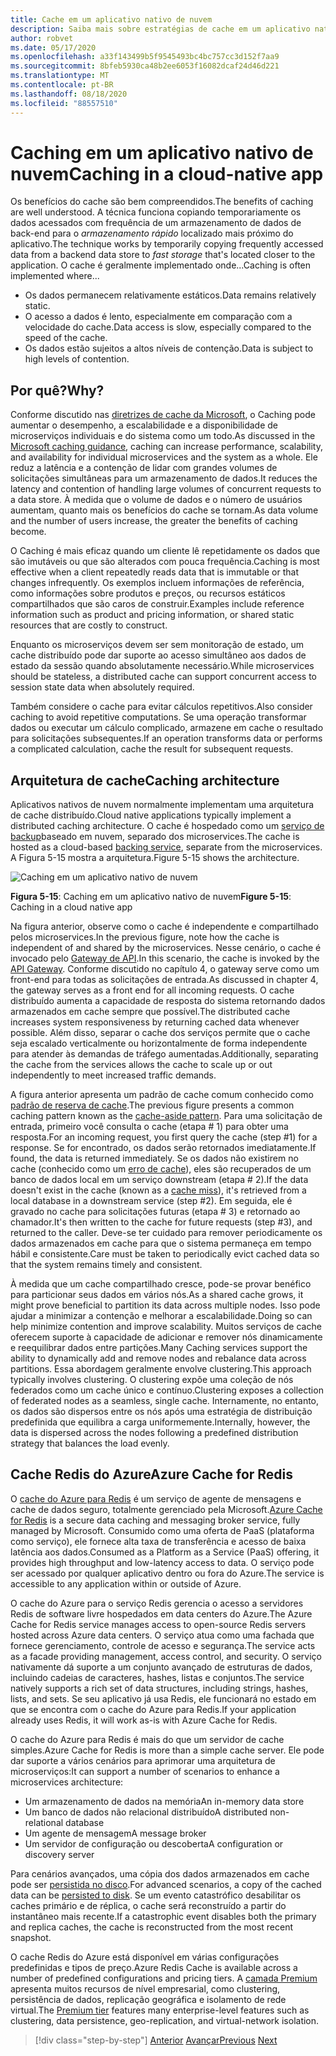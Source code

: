 ```yaml
---
title: Cache em um aplicativo nativo de nuvem
description: Saiba mais sobre estratégias de cache em um aplicativo nativo de nuvem.
author: robvet
ms.date: 05/17/2020
ms.openlocfilehash: a33f143499b5f9545493bc4bc757cc3d152f7aa9
ms.sourcegitcommit: 8bfeb5930ca48b2ee6053f16082dcaf24d46d221
ms.translationtype: MT
ms.contentlocale: pt-BR
ms.lasthandoff: 08/18/2020
ms.locfileid: "88557510"
---
```

# <a name="caching-in-a-cloud-native-app"></a><span data-ttu-id="f74f5-103">Caching em um aplicativo nativo de nuvem</span><span class="sxs-lookup"><span data-stu-id="f74f5-103">Caching in a cloud-native app</span></span>

<span data-ttu-id="f74f5-104">Os benefícios do cache são bem compreendidos.</span><span class="sxs-lookup"><span data-stu-id="f74f5-104">The benefits of caching are well understood.</span></span> <span data-ttu-id="f74f5-105">A técnica funciona copiando temporariamente os dados acessados com frequência de um armazenamento de dados de back-end para o *armazenamento rápido* localizado mais próximo do aplicativo.</span><span class="sxs-lookup"><span data-stu-id="f74f5-105">The technique works by temporarily copying frequently accessed data from a backend data store to *fast storage* that's located closer to the application.</span></span> <span data-ttu-id="f74f5-106">O cache é geralmente implementado onde...</span><span class="sxs-lookup"><span data-stu-id="f74f5-106">Caching is often implemented where...</span></span>

- <span data-ttu-id="f74f5-107">Os dados permanecem relativamente estáticos.</span><span class="sxs-lookup"><span data-stu-id="f74f5-107">Data remains relatively static.</span></span>
- <span data-ttu-id="f74f5-108">O acesso a dados é lento, especialmente em comparação com a velocidade do cache.</span><span class="sxs-lookup"><span data-stu-id="f74f5-108">Data access is slow, especially compared to the speed of the cache.</span></span>
- <span data-ttu-id="f74f5-109">Os dados estão sujeitos a altos níveis de contenção.</span><span class="sxs-lookup"><span data-stu-id="f74f5-109">Data is subject to high levels of contention.</span></span>

## <a name="why"></a><span data-ttu-id="f74f5-110">Por quê?</span><span class="sxs-lookup"><span data-stu-id="f74f5-110">Why?</span></span>

<span data-ttu-id="f74f5-111">Conforme discutido nas [diretrizes de cache da Microsoft](https://docs.microsoft.com/azure/architecture/best-practices/caching), o Caching pode aumentar o desempenho, a escalabilidade e a disponibilidade de microserviços individuais e do sistema como um todo.</span><span class="sxs-lookup"><span data-stu-id="f74f5-111">As discussed in the [Microsoft caching guidance](https://docs.microsoft.com/azure/architecture/best-practices/caching), caching can increase performance, scalability, and availability for individual microservices and the system as a whole.</span></span> <span data-ttu-id="f74f5-112">Ele reduz a latência e a contenção de lidar com grandes volumes de solicitações simultâneas para um armazenamento de dados.</span><span class="sxs-lookup"><span data-stu-id="f74f5-112">It reduces the latency and contention of handling large volumes of concurrent requests to a data store.</span></span> <span data-ttu-id="f74f5-113">À medida que o volume de dados e o número de usuários aumentam, quanto mais os benefícios do cache se tornam.</span><span class="sxs-lookup"><span data-stu-id="f74f5-113">As data volume and the number of users increase, the greater the benefits of caching become.</span></span>

<span data-ttu-id="f74f5-114">O Caching é mais eficaz quando um cliente lê repetidamente os dados que são imutáveis ou que são alterados com pouca frequência.</span><span class="sxs-lookup"><span data-stu-id="f74f5-114">Caching is most effective when a client repeatedly reads data that is immutable or that changes infrequently.</span></span> <span data-ttu-id="f74f5-115">Os exemplos incluem informações de referência, como informações sobre produtos e preços, ou recursos estáticos compartilhados que são caros de construir.</span><span class="sxs-lookup"><span data-stu-id="f74f5-115">Examples include reference information such as product and pricing information, or shared static resources that are costly to construct.</span></span>

<span data-ttu-id="f74f5-116">Enquanto os microserviços devem ser sem monitoração de estado, um cache distribuído pode dar suporte ao acesso simultâneo aos dados de estado da sessão quando absolutamente necessário.</span><span class="sxs-lookup"><span data-stu-id="f74f5-116">While microservices should be stateless, a distributed cache can support concurrent access to session state data when absolutely required.</span></span>

<span data-ttu-id="f74f5-117">Também considere o cache para evitar cálculos repetitivos.</span><span class="sxs-lookup"><span data-stu-id="f74f5-117">Also consider caching to avoid repetitive computations.</span></span> <span data-ttu-id="f74f5-118">Se uma operação transformar dados ou executar um cálculo complicado, armazene em cache o resultado para solicitações subsequentes.</span><span class="sxs-lookup"><span data-stu-id="f74f5-118">If an operation transforms data or performs a complicated calculation, cache the result for subsequent requests.</span></span>

## <a name="caching-architecture"></a><span data-ttu-id="f74f5-119">Arquitetura de cache</span><span class="sxs-lookup"><span data-stu-id="f74f5-119">Caching architecture</span></span>

<span data-ttu-id="f74f5-120">Aplicativos nativos de nuvem normalmente implementam uma arquitetura de cache distribuído.</span><span class="sxs-lookup"><span data-stu-id="f74f5-120">Cloud native applications typically implement a distributed caching architecture.</span></span> <span data-ttu-id="f74f5-121">O cache é hospedado como um [serviço de backup](./definition.md#backing-services)baseado em nuvem, separado dos microservices.</span><span class="sxs-lookup"><span data-stu-id="f74f5-121">The cache is hosted as a cloud-based [backing service](./definition.md#backing-services), separate from the microservices.</span></span> <span data-ttu-id="f74f5-122">A Figura 5-15 mostra a arquitetura.</span><span class="sxs-lookup"><span data-stu-id="f74f5-122">Figure 5-15 shows the architecture.</span></span>

![Caching em um aplicativo nativo de nuvem](media/caching-in-a-cloud-native-app.png)

<span data-ttu-id="f74f5-124">**Figura 5-15**: Caching em um aplicativo nativo de nuvem</span><span class="sxs-lookup"><span data-stu-id="f74f5-124">**Figure 5-15**: Caching in a cloud native app</span></span>

<span data-ttu-id="f74f5-125">Na figura anterior, observe como o cache é independente e compartilhado pelos microservices.</span><span class="sxs-lookup"><span data-stu-id="f74f5-125">In the previous figure, note how the cache is independent of and shared by the microservices.</span></span> <span data-ttu-id="f74f5-126">Nesse cenário, o cache é invocado pelo [Gateway de API](./front-end-communication.md).</span><span class="sxs-lookup"><span data-stu-id="f74f5-126">In this scenario, the cache is invoked by the [API Gateway](./front-end-communication.md).</span></span> <span data-ttu-id="f74f5-127">Conforme discutido no capítulo 4, o gateway serve como um front-end para todas as solicitações de entrada.</span><span class="sxs-lookup"><span data-stu-id="f74f5-127">As discussed in chapter 4, the gateway serves as a front end for all incoming requests.</span></span> <span data-ttu-id="f74f5-128">O cache distribuído aumenta a capacidade de resposta do sistema retornando dados armazenados em cache sempre que possível.</span><span class="sxs-lookup"><span data-stu-id="f74f5-128">The distributed cache increases system responsiveness by returning cached data whenever possible.</span></span> <span data-ttu-id="f74f5-129">Além disso, separar o cache dos serviços permite que o cache seja escalado verticalmente ou horizontalmente de forma independente para atender às demandas de tráfego aumentadas.</span><span class="sxs-lookup"><span data-stu-id="f74f5-129">Additionally, separating the cache from the services allows the cache to scale up or out independently to meet increased traffic demands.</span></span>

<span data-ttu-id="f74f5-130">A figura anterior apresenta um padrão de cache comum conhecido como [padrão de reserva de cache](https://docs.microsoft.com/azure/architecture/patterns/cache-aside).</span><span class="sxs-lookup"><span data-stu-id="f74f5-130">The previous figure presents a common caching pattern known as the [cache-aside pattern](https://docs.microsoft.com/azure/architecture/patterns/cache-aside).</span></span> <span data-ttu-id="f74f5-131">Para uma solicitação de entrada, primeiro você consulta o cache (etapa \# 1) para obter uma resposta.</span><span class="sxs-lookup"><span data-stu-id="f74f5-131">For an incoming request, you first query the cache (step \#1) for a response.</span></span> <span data-ttu-id="f74f5-132">Se for encontrado, os dados serão retornados imediatamente.</span><span class="sxs-lookup"><span data-stu-id="f74f5-132">If found, the data is returned immediately.</span></span> <span data-ttu-id="f74f5-133">Se os dados não existirem no cache (conhecido como um [erro de cache](https://www.techopedia.com/definition/6308/cache-miss)), eles são recuperados de um banco de dados local em um serviço downstream (etapa \# 2).</span><span class="sxs-lookup"><span data-stu-id="f74f5-133">If the data doesn't exist in the cache (known as a [cache miss](https://www.techopedia.com/definition/6308/cache-miss)), it's retrieved from a local database in a downstream service (step \#2).</span></span> <span data-ttu-id="f74f5-134">Em seguida, ele é gravado no cache para solicitações futuras (etapa \# 3) e retornado ao chamador.</span><span class="sxs-lookup"><span data-stu-id="f74f5-134">It's then written to the cache for future requests (step \#3), and returned to the caller.</span></span> <span data-ttu-id="f74f5-135">Deve-se ter cuidado para remover periodicamente os dados armazenados em cache para que o sistema permaneça em tempo hábil e consistente.</span><span class="sxs-lookup"><span data-stu-id="f74f5-135">Care must be taken to periodically evict cached data so that the system remains timely and consistent.</span></span>

<span data-ttu-id="f74f5-136">À medida que um cache compartilhado cresce, pode-se provar benéfico para particionar seus dados em vários nós.</span><span class="sxs-lookup"><span data-stu-id="f74f5-136">As a shared cache grows, it might prove beneficial to partition its data across multiple nodes.</span></span> <span data-ttu-id="f74f5-137">Isso pode ajudar a minimizar a contenção e melhorar a escalabilidade.</span><span class="sxs-lookup"><span data-stu-id="f74f5-137">Doing so can help minimize contention and improve scalability.</span></span> <span data-ttu-id="f74f5-138">Muitos serviços de cache oferecem suporte à capacidade de adicionar e remover nós dinamicamente e reequilibrar dados entre partições.</span><span class="sxs-lookup"><span data-stu-id="f74f5-138">Many Caching services support the ability to dynamically add and remove nodes and rebalance data across partitions.</span></span> <span data-ttu-id="f74f5-139">Essa abordagem geralmente envolve clustering.</span><span class="sxs-lookup"><span data-stu-id="f74f5-139">This approach typically involves clustering.</span></span> <span data-ttu-id="f74f5-140">O clustering expõe uma coleção de nós federados como um cache único e contínuo.</span><span class="sxs-lookup"><span data-stu-id="f74f5-140">Clustering exposes a collection of federated nodes as a seamless, single cache.</span></span> <span data-ttu-id="f74f5-141">Internamente, no entanto, os dados são dispersos entre os nós após uma estratégia de distribuição predefinida que equilibra a carga uniformemente.</span><span class="sxs-lookup"><span data-stu-id="f74f5-141">Internally, however, the data is dispersed across the nodes following a predefined distribution strategy that balances the load evenly.</span></span>

## <a name="azure-cache-for-redis"></a><span data-ttu-id="f74f5-142">Cache Redis do Azure</span><span class="sxs-lookup"><span data-stu-id="f74f5-142">Azure Cache for Redis</span></span>

<span data-ttu-id="f74f5-143">O [cache do Azure para Redis](https://azure.microsoft.com/services/cache/) é um serviço de agente de mensagens e cache de dados seguro, totalmente gerenciado pela Microsoft.</span><span class="sxs-lookup"><span data-stu-id="f74f5-143">[Azure Cache for Redis](https://azure.microsoft.com/services/cache/) is a secure data caching and messaging broker service, fully managed by Microsoft.</span></span> <span data-ttu-id="f74f5-144">Consumido como uma oferta de PaaS (plataforma como serviço), ele fornece alta taxa de transferência e acesso de baixa latência aos dados.</span><span class="sxs-lookup"><span data-stu-id="f74f5-144">Consumed as a Platform as a Service (PaaS) offering, it provides high throughput and low-latency access to data.</span></span> <span data-ttu-id="f74f5-145">O serviço pode ser acessado por qualquer aplicativo dentro ou fora do Azure.</span><span class="sxs-lookup"><span data-stu-id="f74f5-145">The service is accessible to any application within or outside of Azure.</span></span>

<span data-ttu-id="f74f5-146">O cache do Azure para o serviço Redis gerencia o acesso a servidores Redis de software livre hospedados em data centers do Azure.</span><span class="sxs-lookup"><span data-stu-id="f74f5-146">The Azure Cache for Redis service manages access to open-source Redis servers hosted across Azure data centers.</span></span> <span data-ttu-id="f74f5-147">O serviço atua como uma fachada que fornece gerenciamento, controle de acesso e segurança.</span><span class="sxs-lookup"><span data-stu-id="f74f5-147">The service acts as a facade providing management, access control, and security.</span></span> <span data-ttu-id="f74f5-148">O serviço nativamente dá suporte a um conjunto avançado de estruturas de dados, incluindo cadeias de caracteres, hashes, listas e conjuntos.</span><span class="sxs-lookup"><span data-stu-id="f74f5-148">The service natively supports a rich set of data structures, including strings, hashes, lists, and sets.</span></span> <span data-ttu-id="f74f5-149">Se seu aplicativo já usa Redis, ele funcionará no estado em que se encontra com o cache do Azure para Redis.</span><span class="sxs-lookup"><span data-stu-id="f74f5-149">If your application already uses Redis, it will work as-is with Azure Cache for Redis.</span></span>

<span data-ttu-id="f74f5-150">O cache do Azure para Redis é mais do que um servidor de cache simples.</span><span class="sxs-lookup"><span data-stu-id="f74f5-150">Azure Cache for Redis is more than a simple cache server.</span></span> <span data-ttu-id="f74f5-151">Ele pode dar suporte a vários cenários para aprimorar uma arquitetura de microserviços:</span><span class="sxs-lookup"><span data-stu-id="f74f5-151">It can support a number of scenarios to enhance a microservices architecture:</span></span>

- <span data-ttu-id="f74f5-152">Um armazenamento de dados na memória</span><span class="sxs-lookup"><span data-stu-id="f74f5-152">An in-memory data store</span></span>
- <span data-ttu-id="f74f5-153">Um banco de dados não relacional distribuído</span><span class="sxs-lookup"><span data-stu-id="f74f5-153">A distributed non-relational database</span></span>
- <span data-ttu-id="f74f5-154">Um agente de mensagem</span><span class="sxs-lookup"><span data-stu-id="f74f5-154">A message broker</span></span>
- <span data-ttu-id="f74f5-155">Um servidor de configuração ou descoberta</span><span class="sxs-lookup"><span data-stu-id="f74f5-155">A configuration or discovery server</span></span>
  
<span data-ttu-id="f74f5-156">Para cenários avançados, uma cópia dos dados armazenados em cache pode ser [persistida no disco](https://docs.microsoft.com/azure/azure-cache-for-redis/cache-how-to-premium-persistence).</span><span class="sxs-lookup"><span data-stu-id="f74f5-156">For advanced scenarios, a copy of the cached data can be [persisted to disk](https://docs.microsoft.com/azure/azure-cache-for-redis/cache-how-to-premium-persistence).</span></span> <span data-ttu-id="f74f5-157">Se um evento catastrófico desabilitar os caches primário e de réplica, o cache será reconstruído a partir do instantâneo mais recente.</span><span class="sxs-lookup"><span data-stu-id="f74f5-157">If a catastrophic event disables both the primary and replica caches, the cache is reconstructed from the most recent snapshot.</span></span>

<span data-ttu-id="f74f5-158">O cache Redis do Azure está disponível em várias configurações predefinidas e tipos de preço.</span><span class="sxs-lookup"><span data-stu-id="f74f5-158">Azure Redis Cache is available across a number of predefined configurations and pricing tiers.</span></span> <span data-ttu-id="f74f5-159">A [camada Premium](https://docs.microsoft.com/azure/azure-cache-for-redis/cache-overview#service-tiers) apresenta muitos recursos de nível empresarial, como clustering, persistência de dados, replicação geográfica e isolamento de rede virtual.</span><span class="sxs-lookup"><span data-stu-id="f74f5-159">The [Premium tier](https://docs.microsoft.com/azure/azure-cache-for-redis/cache-overview#service-tiers) features many enterprise-level features such as clustering, data persistence, geo-replication, and virtual-network isolation.</span></span>

>[!div class="step-by-step"]
><span data-ttu-id="f74f5-160">[Anterior](relational-vs-nosql-data.md) 
> [Avançar](elastic-search-in-azure.md)</span><span class="sxs-lookup"><span data-stu-id="f74f5-160">[Previous](relational-vs-nosql-data.md)
[Next](elastic-search-in-azure.md)</span></span>
